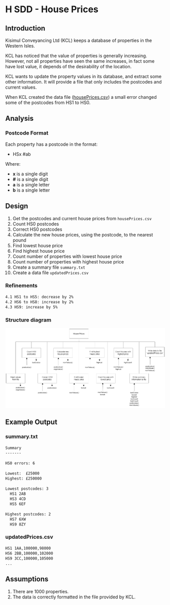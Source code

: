 # H SDD - House Prices


## Introduction

Kisimul Conveyancing Ltd (KCL) keeps a database of properties in the Western Isles.

KCL has noticed that the value of properties is generally increasing.  However, not all properties have seen the same increases, in fact some have lost value, it depends of the desirability of the location.

KCL wants to update the property values in its database, and extract some other information.  It will provide a file that only includes the postcodes and current values.

When KCL created the data file ([housePrices.csv](assets/housePrices.csv "Download file")) a small error changed some of the postcodes from HS1 to HS0.


## Analysis

### Postcode Format

Each property has a postcode in the format:

 * HSx #ab

Where:

 * __x__ is a single digit
 * __#__ is a single digit
 * __a__ is a single letter
 * __b__ is a single letter


## Design

 1. Get the postcodes and current house prices from `housePrices.csv`
 2. Count HS0 postcodes
 3. Correct HS0 postcodes
 4. Calculate the new house prices, using the postcode, to the nearest pound
 5. Find lowest house price
 6. Find highest house price
 7. Count number of properties with lowest house price
 8. Count number of properties with highest house price
 9. Create a summary file `summary.txt`
10. Create a data file `updatedPrices.csv`


### Refinements

```
4.1 HS1 to HS5: decrease by 2%
4.2 HS6 to HS8: increase by 2%
4.3 HS9: increase by 5%
```


### Structure diagram

![Structure diagram](assets/sd.png)


## Example Output

### summary.txt

```
Summary
-------

HS0 errors: 6

Lowest:  £25000
Highest: £250000

Lowest postcodes: 3
  HS1 2AB
  HS3 4CD
  HS5 6EF
  
Highest postcodes: 2
  HS7 6XW
  HS9 8ZY
```

### updatedPrices.csv

```
HS1 1AA,100000,98000
HS6 2BB,100000,102000
HS9 3CC,100000,105000
...
```


## Assumptions

1. There are 1000 properties.
2. The data is correctly formatted in the file provided by KCL.

